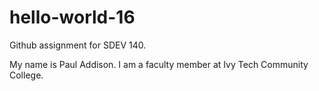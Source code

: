 # hello-world-16
Github assignment for SDEV 140.

My name is Paul Addison. I am a faculty member at Ivy Tech Community College.

